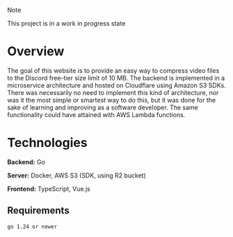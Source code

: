 > [!NOTE]
> This project is in a work in progress state

# Overview
The goal of this website is to provide an easy way to compress video files to the Discord free-tier size limit of 10 MB. The backend is implemented in a microservice architecture and hosted on Cloudflare using Amazon S3 SDKs. 
There was necessarily no need to implement this kind of architecture, nor was it the most simple or smartest way to do this, but it was done for the sake of learning and improving as a software developer. The same functionality could have attained with AWS Lambda functions.

# Technologies
**Backend:** Go

**Server:** Docker, AWS S3 (SDK, using R2 bucket)

**Frontend:** TypeScript, Vue.js

## Requirements
```sh
go 1.24 or newer
```
